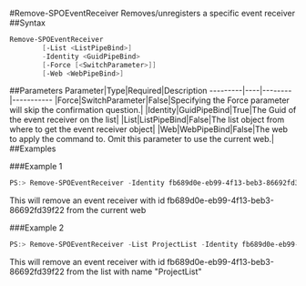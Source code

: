 #Remove-SPOEventReceiver
Removes/unregisters a specific event receiver
##Syntax
```powershell
Remove-SPOEventReceiver
        [-List <ListPipeBind>]
        -Identity <GuidPipeBind>
        [-Force [<SwitchParameter>]]
        [-Web <WebPipeBind>]
```


##Parameters
Parameter|Type|Required|Description
---------|----|--------|-----------
|Force|SwitchParameter|False|Specifying the Force parameter will skip the confirmation question.|
|Identity|GuidPipeBind|True|The Guid of the event receiver on the list|
|List|ListPipeBind|False|The list object from where to get the event receiver object|
|Web|WebPipeBind|False|The web to apply the command to. Omit this parameter to use the current web.|
##Examples

###Example 1
```powershell
PS:> Remove-SPOEventReceiver -Identity fb689d0e-eb99-4f13-beb3-86692fd39f22
```
This will remove an event receiver with id fb689d0e-eb99-4f13-beb3-86692fd39f22 from the current web

###Example 2
```powershell
PS:> Remove-SPOEventReceiver -List ProjectList -Identity fb689d0e-eb99-4f13-beb3-86692fd39f22
```
This will remove an event receiver with id fb689d0e-eb99-4f13-beb3-86692fd39f22 from the list with name "ProjectList"
